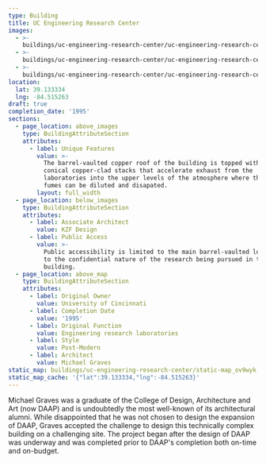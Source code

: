 ```yaml
---
type: Building
title: UC Engineering Research Center
images:
  - >-
    buildings/uc-engineering-research-center/uc-engineering-research-center-0_lx1q2f
  - >-
    buildings/uc-engineering-research-center/uc-engineering-research-center-1_zo20gz
  - >-
    buildings/uc-engineering-research-center/uc-engineering-research-center-2_lr1tuv
location:
  lat: 39.133334
  lng: -84.515263
draft: true
completion_date: '1995'
sections:
  - page_location: above_images
    type: BuildingAttributeSection
    attributes:
      - label: Unique Features
        value: >-
          The barrel-vaulted copper roof of the building is topped with 4
          conical copper-clad stacks that accelerate exhaust from the
          laboratories into the upper levels of the atmosphere where the toxic
          fumes can be diluted and disapated.
        layout: full_width
  - page_location: below_images
    type: BuildingAttributeSection
    attributes:
      - label: Associate Architect
        value: KZF Design
      - label: Public Access
        value: >-
          Public accessibility is limited to the main barrel-vaulted lobby due
          to the confidential nature of the research being pursued in the
          building.
  - page_location: above_map
    type: BuildingAttributeSection
    attributes:
      - label: Original Owner
        value: University of Cincinnati
      - label: Completion Date
        value: '1995'
      - label: Original Function
        value: Engineering research laboratories
      - label: Style
        value: Post-Modern
      - label: Architect
        value: Michael Graves
static_map: buildings/uc-engineering-research-center/static-map_ov9wyk
static_map_cache: '{"lat":39.133334,"lng":-84.515263}'
---
```


Michael Graves was a graduate of the College of Design, Architecture and Art (now DAAP) and is undoubtedly the most well-known of its architectural alumni. While disappointed that he was not chosen to design the expansion of DAAP, Graves accepted the challenge to design this technically complex building on a challenging site. The project began after the design of DAAP was underway and was completed prior to DAAP's completion both on-time and on-budget.
